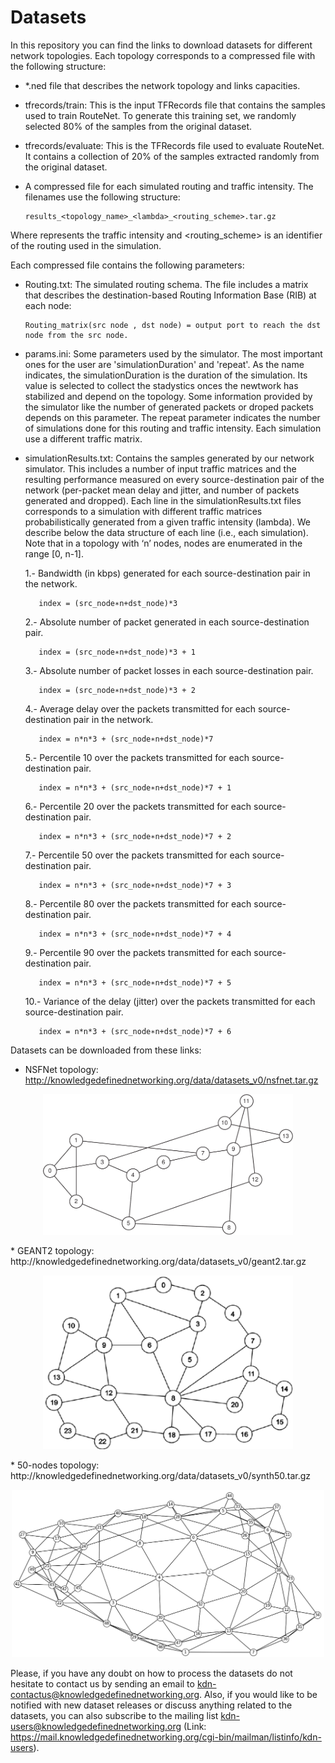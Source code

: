 # Datasets

In this repository you can find the links to download datasets for different network topologies. Each topology corresponds to a compressed file with the following structure:

* *.ned file that describes the network topology and links capacities.

* tfrecords/train: This is the input TFRecords file that contains the samples used to train RouteNet. To generate this training set, we randomly selected 80% of the samples from the original dataset.

* tfrecords/evaluate: This is the TFRecords file used to evaluate RouteNet. It contains a collection of 20% of the samples extracted randomly from the original dataset.

* A compressed file for each simulated routing and traffic intensity. The filenames use the following structure:             
      
      results_<topology_name>_<lambda>_<routing_scheme>.tar.gz

Where <lambda> represents the traffic intensity and <routing_scheme> is an identifier of the routing used in the simulation.

Each compressed file contains the following parameters:

* Routing.txt: The simulated routing schema. The file includes a matrix that describes the destination-based Routing Information Base (RIB) at each node:

      Routing_matrix(src node , dst node) = output port to reach the dst node from the src node.

* params.ini: Some parameters used by the simulator. The most important ones for the user are 'simulationDuration' and 'repeat'. As the name indicates, the simulationDuration is the duration of the simulation. Its value is selected to collect the stadystics onces the newtwork has stabilized and depend on the topology. Some information provided by the simulator like the number of generated packets or droped packets depends on this parameter. 
The repeat parameter indicates the number of simulations done for this routing and traffic intensity. Each simulation use a different traffic matrix.

* simulationResults.txt: Contains the samples generated by our network simulator. This includes a number of input traffic matrices and the resulting performance measured on every source-destination pair of the network (per-packet mean delay and jitter, and number of packets generated and dropped). Each line in the simulationResults.txt files corresponds to a simulation with different traffic matrices probabilistically generated from a given traffic intensity (lambda). We describe below the data structure of each line (i.e., each simulation). Note that in a topology with ‘n’ nodes, nodes are enumerated in the range [0, n-1].
  
  1.- Bandwidth (in kbps) generated for each source-destination pair in the network.
  
         index = (src_node∗n+dst_node)*3
  
  2.- Absolute number of packet generated in each source-destination pair.
  
         index = (src_node∗n+dst_node)*3 + 1
  
  3.- Absolute number of packet losses in each source-destination pair.
  
         index = (src_node∗n+dst_node)*3 + 2
  
  4.- Average delay over the packets transmitted for each source-destination pair in the network. 
  
         index = n*n*3 + (src_node∗n+dst_node)*7  
  
  5.- Percentile 10 over the packets transmitted for each source-destination pair.
  
         index = n*n*3 + (src_node∗n+dst_node)*7 + 1
  
  6.- Percentile 20 over the packets transmitted for each source-destination pair.
  
         index = n*n*3 + (src_node∗n+dst_node)*7 + 2
  
  7.- Percentile 50 over the packets transmitted for each source-destination pair.
  
         index = n*n*3 + (src_node∗n+dst_node)*7 + 3
  
  8.- Percentile 80 over the packets transmitted for each source-destination pair.
  
         index = n*n*3 + (src_node∗n+dst_node)*7 + 4
  
  9.- Percentile 90 over the packets transmitted for each source-destination pair.
  
         index = n*n*3 + (src_node∗n+dst_node)*7 + 5
  
  10.- Variance of the delay (jitter) over the packets transmitted for each source-destination pair.
  
         index = n*n*3 + (src_node∗n+dst_node)*7 + 6
  

Datasets can be downloaded from these links:

* NSFNet topology: http://knowledgedefinednetworking.org/data/datasets_v0/nsfnet.tar.gz
<p align="center"> 
  <img src="/assets/nsfnet_topology.png" width="400" alt>
</p>  
* GEANT2 topology: http://knowledgedefinednetworking.org/data/datasets_v0/geant2.tar.gz
<p align="center"> 
  <img src="/assets/geant2_topology.png" width="400" alt>
</p>
* 50-nodes topology: http://knowledgedefinednetworking.org/data/datasets_v0/synth50.tar.gz
<p align="center"> 
  <img src="/assets/synth50_topology.png" width="500" alt>
</p>  
  

Please, if you have any doubt on how to process the datasets do not hesitate to contact us by sending an email to kdn-contactus@knowledgedefinednetworking.org. Also, if you would like to be notified with new dataset releases or discuss anything related to the datasets, you can also subscribe to the mailing list kdn-users@knowledgedefinednetworking.org (Link: https://mail.knowledgedefinednetworking.org/cgi-bin/mailman/listinfo/kdn-users).
